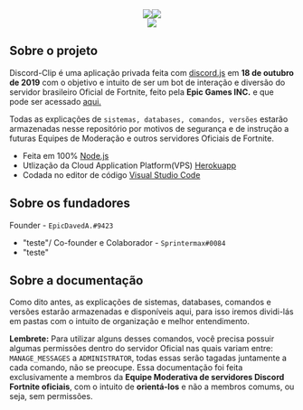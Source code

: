 

<div style="text-align: center; margin: 0 auto;">
  <center><img src="https://cdn.discordapp.com/attachments/642548226293235732/700720299204935731/fortnitelogo.webp" width="auto"/><img src="https://cdn.discordapp.com/attachments/642548226293235732/700721041198022656/clip.png" width="auto"/></center></div>
<div><center><a href="https://nodei.co/npm/discordclip/"><img src="https://nodei.co/npm-dl/discordclip.png"></a></div>



## Sobre o projeto
Discord-Clip é uma aplicação privada feita com [discord.js](https://discord.js.org/#/docs/main/stable/class/Guild) em **18 de outubro de 2019** com o objetivo e intuito de ser um bot de interação e diversão do servidor brasileiro Oficial de Fortnite, feito pela **Epic Games INC.** e que pode ser acessado [aqui.](https://discord.gg/fortnitebr-pt)

Todas as explicações de `sistemas, databases, comandos, versões` estarão armazenadas nesse repositório por motivos de segurança e de instrução a futuras Equipes de Moderação e outros servidores Oficiais de Fortnite.

- Feita em 100% [Node.js](https://nodejs.org/en/)
- Utlização da Cloud Application Platform(VPS) [Herokuapp](https://www.heroku.com/)
- Codada no editor de código [Visual Studio Code](https://code.visualstudio.com/)

## Sobre os fundadores
Founder - `EpicDavedA.#9423`
- "teste"/
Co-founder e Colaborador - `Sprintermax#0084`
- "teste"

## Sobre a documentação

Como dito antes, as explicações de sistemas, databases, comandos e versões estarão armazenadas e disponíveis aqui, para isso iremos dividi-lás em pastas com o intuito de organização e melhor entendimento.

**Lembrete:** Para utilizar alguns desses comandos, você precisa possuir algumas permissões dentro do servidor Oficial nas quais variam entre: `MANAGE_MESSAGES` a `ADMINISTRATOR`, todas essas serão tagadas juntamente a cada comando, não se preocupe. Essa documentação foi feita exclusivamente a membros da **Equipe Moderativa de servidores Discord Fortnite oficiais**, com o intuito de **orientá-los** e não a membros comums, ou seja, sem permissões.  

